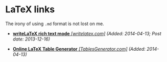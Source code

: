 # LaTeX links
The irony of using `.md` format is not lost on me.

* [**writeLaTeX rich text mode** *[writelatex.com]*](https://www.writelatex.com/blog/81-having-a-hard-time-convincing-your-coauthors-to-learn-latex-with-our-rich-text-mode-you-no-longer-need-to-dot-dot-dot#.U0s4KseF0q4) *(Added: 2014-04-13; Post date: 2013-12-16)*

* [**Online LaTeX Table Generator** *[TablesGenerator.com]*](http://www.tablesgenerator.com/) *(Added: 2014-04-13)*
